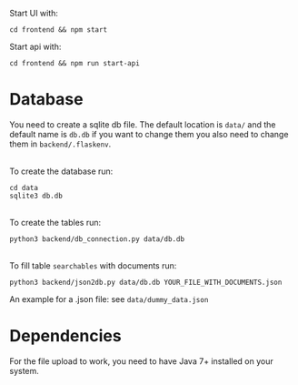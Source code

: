 Start UI with:
```
cd frontend && npm start
```

Start api with:
```
cd frontend && npm run start-api
```

# Database
You need to create a sqlite db file. The default location is `data/` and the default name is `db.db` 
if you want to change them you also need to change them in `backend/.flaskenv`.

\
To create the database run:
```commandline
cd data
sqlite3 db.db
```

\
To create the tables run:
```commandline
python3 backend/db_connection.py data/db.db
```

\
To fill table `searchables` with documents run:
```commandline
python3 backend/json2db.py data/db.db YOUR_FILE_WITH_DOCUMENTS.json
```
An example for a .json file: see `data/dummy_data.json`

# Dependencies
For the file upload to work, you need to have Java 7+ installed on your system.
